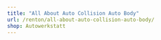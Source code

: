 ```yaml
---
title: "All About Auto Collision Auto Body"
url: /renton/all-about-auto-collision-auto-body/
shop: Autowerkstatt
---
```

